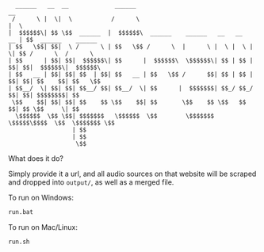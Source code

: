 ```text
  ______   __  __             ______                                     __                     
 /      \ |  \|  \           /      \                                   |  \                    
|  $$$$$$\| $$ \$$  ______  |  $$$$$$\  ______    ______   __   __   __ | $$  ______    ______  
| $$   \$$| $$|  \ /      \ | $$   \$$ /      \  |      \ |  \ |  \ |  \| $$ /      \  /      \ 
| $$      | $$| $$|  $$$$$$\| $$      |  $$$$$$\  \$$$$$$\| $$ | $$ | $$| $$|  $$$$$$\|  $$$$$$\
| $$   __ | $$| $$| $$  | $$| $$   __ | $$   \$$ /      $$| $$ | $$ | $$| $$| $$    $$| $$   \$$
| $$__/  \| $$| $$| $$__/ $$| $$__/  \| $$      |  $$$$$$$| $$_/ $$_/ $$| $$| $$$$$$$$| $$      
 \$$    $$| $$| $$| $$    $$ \$$    $$| $$       \$$    $$ \$$   $$   $$| $$ \$$     \| $$      
  \$$$$$$  \$$ \$$| $$$$$$$   \$$$$$$  \$$        \$$$$$$$  \$$$$$\$$$$  \$$  \$$$$$$$ \$$      
                  | $$                                                                          
                  | $$                                                                          
                   \$$                                                                          
```
What does it do?

Simply provide it a url, and all audio sources on that website will be scraped and dropped into `output/`, as well as a merged file. 

To run on Windows:
```bash
run.bat
```

To run on Mac/Linux:
```bash
run.sh
```
